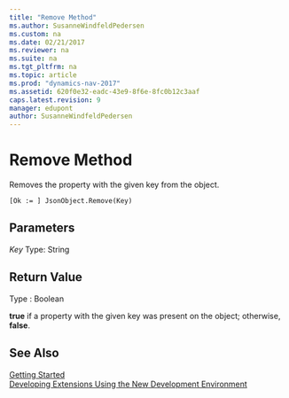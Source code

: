 ```yaml
---
title: "Remove Method"
ms.author: SusanneWindfeldPedersen
ms.custom: na
ms.date: 02/21/2017
ms.reviewer: na
ms.suite: na
ms.tgt_pltfrm: na
ms.topic: article
ms.prod: "dynamics-nav-2017"
ms.assetid: 620f0e32-eadc-43e9-8f6e-8fc0b12c3aaf
caps.latest.revision: 9
manager: edupont
author: SusanneWindfeldPedersen
---
```


# Remove Method

Removes the property with the given key from the object.

```
[Ok := ] JsonObject.Remove(Key)
```

## Parameters
*Key*
Type: String

## Return Value
Type : Boolean

**true** if a property with the given key was present on the object; otherwise, **false**.

## See Also
[Getting Started](newdev-get-started.md)  
[Developing Extensions Using the New Development Environment](newdev-dev-overview.md)

